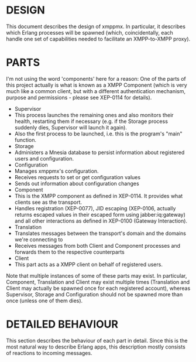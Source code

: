 DESIGN
=====
This document describes the design of xmppmx. In particular, it describes which Erlang processes will be spawned (which, coincidentally, each handle one set of capabilities needed to facilitate an XMPP-to-XMPP proxy).

PARTS
=====
I'm not using the word 'components' here for a reason: One of the parts of this project actually is what is known as a XMPP Component (which is very much like a common client, but with a different authentication mechanism, purpose and permissions - please see XEP-0114 for details).

 * Supervisor
  * This process launches the remaining ones and also monitors their health, restarting them if necessary (e.g. if the Storage process suddenly dies, Supervisor will launch it again).
  * Also the first process to be launched, i.e. this is the program's "main" function.
 * Storage
  * Administers a Mnesia database to persist information about registered users and configuration.
 * Configuration
  * Manages xmppmx's configuration.
  * Receives requests to set or get configuration values
  * Sends out information about configuration changes
 * Component
  * This is the XMPP component as defined in XEP-0114. It provides what clients see as the transport.
  * Handles registration (XEP-0077), JID escaping (XEP-0106, actually returns escaped values in their escaped form using jabber:iq:gateway) and all other interactions as defined in XEP-0100 (Gateway Interaction).
 * Translation
  * Translates messages between the transport's domain and the domains we're connecting to
  * Receives messages from both Client and Component processes and forwards them to the respective counterparts
 * Client
  * This part acts as a XMPP client on behalf of registered users.

Note that multiple instances of some of these parts may exist. In particular, Component, Translation and Client may exist multiple times (Translation and Client may actually be spawned once for each registered account), whereas Supervisor, Storage and Configuration should not be spawned more than once (unless one of them dies).


DETAILED BEHAVIOUR
=====
This section describes the behaviour of each part in detail. Since this is the most natural way to describe Erlang apps, this description mostly consists of reactions to incoming messages.
